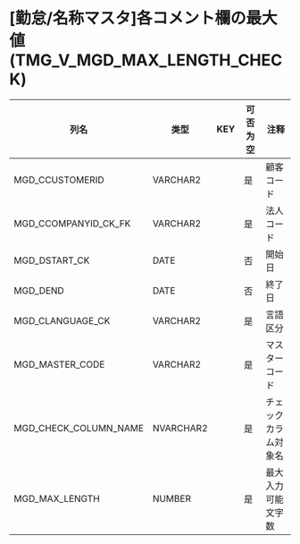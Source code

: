 # [勤怠/名称マスタ]各コメント欄の最大値(TMG_V_MGD_MAX_LENGTH_CHECK)
| 列名   | 类型   | KEY  | 可否为空 | 注释   |
| ---- | ---- | ---- | ---- | ---- |
|MGD_CCUSTOMERID|VARCHAR2||是|顧客コード|
|MGD_CCOMPANYID_CK_FK|VARCHAR2||是|法人コード|
|MGD_DSTART_CK|DATE||否|開始日|
|MGD_DEND|DATE||否|終了日|
|MGD_CLANGUAGE_CK|VARCHAR2||是|言語区分|
|MGD_MASTER_CODE|VARCHAR2||是|マスターコード|
|MGD_CHECK_COLUMN_NAME|NVARCHAR2||是|チェックカラム対象名|
|MGD_MAX_LENGTH|NUMBER||是|最大入力可能文字数|
